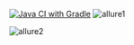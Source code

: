 [![Java CI with Gradle](https://github.com/Vera1744/Selenide2/actions/workflows/gradle.yml/badge.svg)](https://github.com/Vera1744/Selenide2/actions/workflows/gradle.yml)
![allure1](https://github.com/user-attachments/assets/9cbd3a96-bcae-41c7-989c-9f0b8d659eee)

![allure2](https://github.com/user-attachments/assets/eb327794-674d-47f6-b3e0-768d29639b14)
